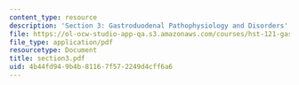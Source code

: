```yaml
---
content_type: resource
description: 'Section 3: Gastroduodenal Pathophysiology and Disorders'
file: https://ol-ocw-studio-app-qa.s3.amazonaws.com/courses/hst-121-gastroenterology-fall-2005/4b44fd949b4b81167f572249d4cff6a6_section3.pdf
file_type: application/pdf
resourcetype: Document
title: section3.pdf
uid: 4b44fd94-9b4b-8116-7f57-2249d4cff6a6
---
```


